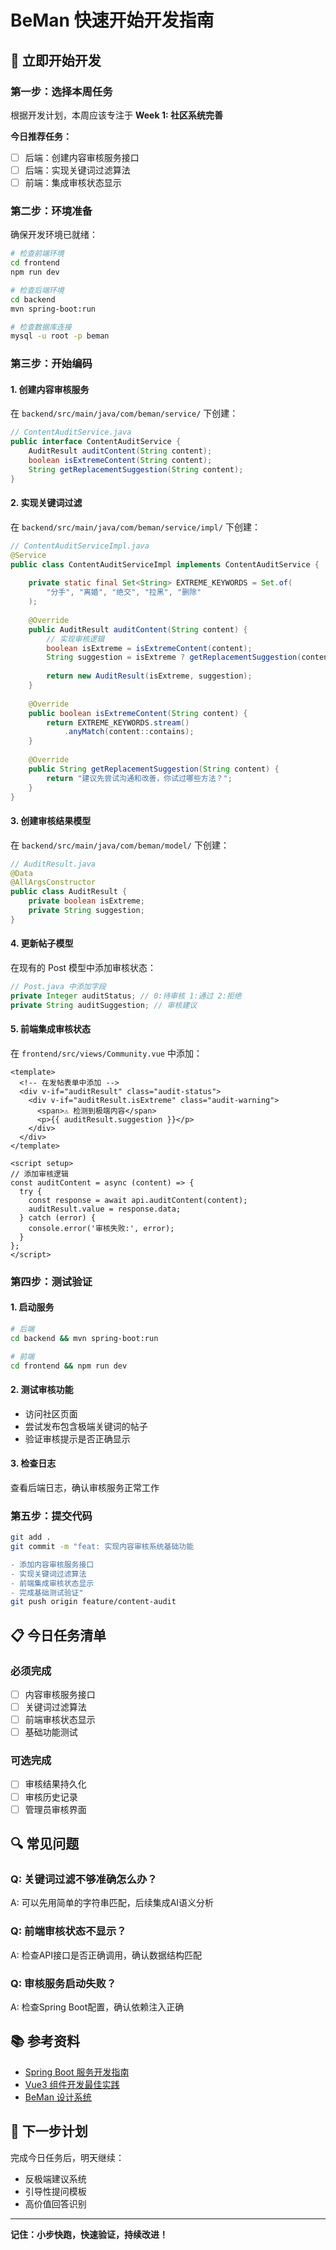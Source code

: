 # BeMan 快速开始开发指南

## 🚀 立即开始开发

### 第一步：选择本周任务
根据开发计划，本周应该专注于 **Week 1: 社区系统完善**

**今日推荐任务：**
- [ ] 后端：创建内容审核服务接口
- [ ] 后端：实现关键词过滤算法
- [ ] 前端：集成审核状态显示

### 第二步：环境准备
确保开发环境已就绪：

```bash
# 检查前端环境
cd frontend
npm run dev

# 检查后端环境  
cd backend
mvn spring-boot:run

# 检查数据库连接
mysql -u root -p beman
```

### 第三步：开始编码

#### 1. 创建内容审核服务
在 `backend/src/main/java/com/beman/service/` 下创建：

```java
// ContentAuditService.java
public interface ContentAuditService {
    AuditResult auditContent(String content);
    boolean isExtremeContent(String content);
    String getReplacementSuggestion(String content);
}
```

#### 2. 实现关键词过滤
在 `backend/src/main/java/com/beman/service/impl/` 下创建：

```java
// ContentAuditServiceImpl.java
@Service
public class ContentAuditServiceImpl implements ContentAuditService {
    
    private static final Set<String> EXTREME_KEYWORDS = Set.of(
        "分手", "离婚", "绝交", "拉黑", "删除"
    );
    
    @Override
    public AuditResult auditContent(String content) {
        // 实现审核逻辑
        boolean isExtreme = isExtremeContent(content);
        String suggestion = isExtreme ? getReplacementSuggestion(content) : null;
        
        return new AuditResult(isExtreme, suggestion);
    }
    
    @Override
    public boolean isExtremeContent(String content) {
        return EXTREME_KEYWORDS.stream()
            .anyMatch(content::contains);
    }
    
    @Override
    public String getReplacementSuggestion(String content) {
        return "建议先尝试沟通和改善，你试过哪些方法？";
    }
}
```

#### 3. 创建审核结果模型
在 `backend/src/main/java/com/beman/model/` 下创建：

```java
// AuditResult.java
@Data
@AllArgsConstructor
public class AuditResult {
    private boolean isExtreme;
    private String suggestion;
}
```

#### 4. 更新帖子模型
在现有的 Post 模型中添加审核状态：

```java
// Post.java 中添加字段
private Integer auditStatus; // 0:待审核 1:通过 2:拒绝
private String auditSuggestion; // 审核建议
```

#### 5. 前端集成审核状态
在 `frontend/src/views/Community.vue` 中添加：

```vue
<template>
  <!-- 在发帖表单中添加 -->
  <div v-if="auditResult" class="audit-status">
    <div v-if="auditResult.isExtreme" class="audit-warning">
      <span>⚠️ 检测到极端内容</span>
      <p>{{ auditResult.suggestion }}</p>
    </div>
  </div>
</template>

<script setup>
// 添加审核逻辑
const auditContent = async (content) => {
  try {
    const response = await api.auditContent(content);
    auditResult.value = response.data;
  } catch (error) {
    console.error('审核失败:', error);
  }
};
</script>
```

### 第四步：测试验证

#### 1. 启动服务
```bash
# 后端
cd backend && mvn spring-boot:run

# 前端
cd frontend && npm run dev
```

#### 2. 测试审核功能
- 访问社区页面
- 尝试发布包含极端关键词的帖子
- 验证审核提示是否正确显示

#### 3. 检查日志
查看后端日志，确认审核服务正常工作

### 第五步：提交代码

```bash
git add .
git commit -m "feat: 实现内容审核系统基础功能

- 添加内容审核服务接口
- 实现关键词过滤算法
- 前端集成审核状态显示
- 完成基础测试验证"
git push origin feature/content-audit
```

## 📋 今日任务清单

### 必须完成
- [ ] 内容审核服务接口
- [ ] 关键词过滤算法
- [ ] 前端审核状态显示
- [ ] 基础功能测试

### 可选完成
- [ ] 审核结果持久化
- [ ] 审核历史记录
- [ ] 管理员审核界面

## 🔍 常见问题

### Q: 关键词过滤不够准确怎么办？
A: 可以先用简单的字符串匹配，后续集成AI语义分析

### Q: 前端审核状态不显示？
A: 检查API接口是否正确调用，确认数据结构匹配

### Q: 审核服务启动失败？
A: 检查Spring Boot配置，确认依赖注入正确

## 📚 参考资料

- [Spring Boot 服务开发指南](https://spring.io/guides)
- [Vue3 组件开发最佳实践](https://vuejs.org/guide/)
- [BeMan 设计系统](prd/design.json)

## 🎯 下一步计划

完成今日任务后，明天继续：
- 反极端建议系统
- 引导性提问模板
- 高价值回答识别

---

**记住：小步快跑，快速验证，持续改进！**
